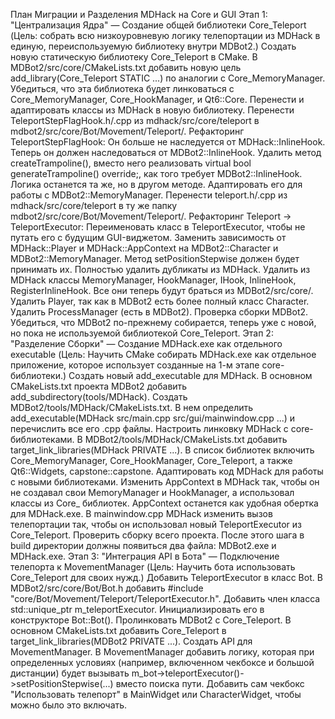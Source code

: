 План Миграции и Разделения MDHack на Core и GUI
Этап 1: "Централизация Ядра" — Создание общей библиотеки Core_Teleport
(Цель: собрать всю низкоуровневую логику телепортации из MDHack в единую, переиспользуемую библиотеку внутри MDBot2.)
Создать новую статическую библиотеку Core_Teleport в CMake.
В MDBot2/src/core/CMakeLists.txt добавить новую цель add_library(Core_Teleport STATIC ...) по аналогии с Core_MemoryManager.
Убедиться, что эта библиотека будет линковаться с Core_MemoryManager, Core_HookManager, и Qt6::Core.
Перенести и адаптировать классы из MDHack в новую библиотеку.
Перенести TeleportStepFlagHook.h/.cpp из mdhack/src/core/teleport в mdbot2/src/core/Bot/Movement/Teleport/.
Рефакторинг TeleportStepFlagHook:
Он больше не наследуется от MDHack::InlineHook. Теперь он должен наследоваться от MDBot2::InlineHook.
Удалить метод createTrampoline(), вместо него реализовать virtual bool generateTrampoline() override;, как того требует MDBot2::InlineHook. Логика останется та же, но в другом методе.
Адаптировать его для работы с MDBot2::MemoryManager.
Перенести teleport.h/.cpp из mdhack/src/core/teleport в ту же папку mdbot2/src/core/Bot/Movement/Teleport/.
Рефакторинг Teleport -> TeleportExecutor:
Переименовать класс в TeleportExecutor, чтобы не путать его с будущим GUI-виджетом.
Заменить зависимость от MDHack::Player и MDHack::AppContext на MDBot2::Character и MDBot2::MemoryManager. Метод setPositionStepwise должен будет принимать их.
Полностью удалить дубликаты из MDHack.
Удалить из MDHack классы MemoryManager, HookManager, IHook, InlineHook, RegisterInlineHook. Все они теперь будут браться из MDBot2/src/core/.
Удалить Player, так как в MDBot2 есть более полный класс Character.
Удалить ProcessManager (есть в MDBot2).
Проверка сборки MDBot2.
Убедиться, что MDBot2 по-прежнему собирается, теперь уже с новой, но пока не используемой библиотекой Core_Teleport.
Этап 2: "Разделение Сборки" — Создание MDHack.exe как отдельного executable
(Цель: Научить CMake собирать MDHack.exe как отдельное приложение, которое использует созданные на 1-м этапе core-библиотеки.)
Создать новый add_executable для MDHack.
В основном CMakeLists.txt проекта MDBot2 добавить add_subdirectory(tools/MDHack).
Создать MDBot2/tools/MDHack/CMakeLists.txt.
В нем определить add_executable(MDHack src/main.cpp src/gui/mainwindow.cpp ...) и перечислить все его .cpp файлы.
Настроить линковку MDHack с core-библиотеками.
В MDBot2/tools/MDHack/CMakeLists.txt добавить target_link_libraries(MDHack PRIVATE ...).
В список библиотек включить Core_MemoryManager, Core_HookManager, Core_Teleport, а также Qt6::Widgets, capstone::capstone.
Адаптировать код MDHack для работы с новыми библиотеками.
Изменить AppContext в MDHack так, чтобы он не создавал свои MemoryManager и HookManager, а использовал классы из Core_ библиотек. AppContext останется как удобная обертка для MDHack.exe.
В mainwindow.cpp MDHack изменить вызов телепортации так, чтобы он использовал новый TeleportExecutor из Core_Teleport.
Проверить сборку всего проекта.
После этого шага в build директории должны появиться два файла: MDBot2.exe и MDHack.exe.
Этап 3: "Интеграция API в Бота" — Подключение телепорта к MovementManager
(Цель: Научить бота использовать Core_Teleport для своих нужд.)
Добавить TeleportExecutor в класс Bot.
В MDBot2/src/core/Bot/Bot.h добавить #include "core/Bot/Movement/Teleport/TeleportExecutor.h".
Добавить член класса std::unique_ptr<TeleportExecutor> m_teleportExecutor.
Инициализировать его в конструкторе Bot::Bot().
Пролинковать MDBot2 с Core_Teleport.
В основном CMakeLists.txt добавить Core_Teleport в target_link_libraries(MDBot2 PRIVATE ...).
Создать API для MovementManager.
В MovementManager добавить логику, которая при определенных условиях (например, включенном чекбоксе и большой дистанции) будет вызывать m_bot->teleportExecutor()->setPositionStepwise(...) вместо поиска пути.
Добавить сам чекбокс "Использовать телепорт" в MainWidget или CharacterWidget, чтобы можно было это включать.
